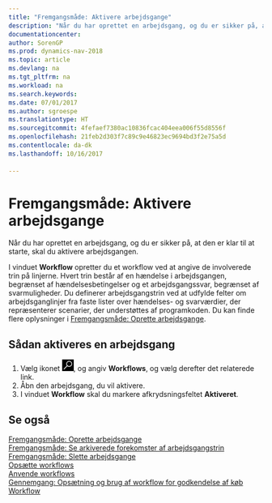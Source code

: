 ```yaml
---
title: "Fremgangsmåde: Aktivere arbejdsgange"
description: "Når du har oprettet en arbejdsgang, og du er sikker på, at den er klar til at starte, skal du aktivere arbejdsgangen."
documentationcenter: 
author: SorenGP
ms.prod: dynamics-nav-2018
ms.topic: article
ms.devlang: na
ms.tgt_pltfrm: na
ms.workload: na
ms.search.keywords: 
ms.date: 07/01/2017
ms.author: sgroespe
ms.translationtype: HT
ms.sourcegitcommit: 4fefaef7380ac10836fcac404eea006f55d8556f
ms.openlocfilehash: 21feb2d303f7c89c9e46823ec9694bd3f2e75a5d
ms.contentlocale: da-dk
ms.lasthandoff: 10/16/2017

---
```

# <a name="how-to-enable-workflows"></a>Fremgangsmåde: Aktivere arbejdsgange
Når du har oprettet en arbejdsgang, og du er sikker på, at den er klar til at starte, skal du aktivere arbejdsgangen.  

 I vinduet **Workflow** opretter du et workflow ved at angive de involverede trin på linjerne. Hvert trin består af en hændelse i arbejdsgangen, begrænset af hændelsesbetingelser og et arbejdsgangssvar, begrænset af svarmuligheder. Du definerer arbejdsgangstrin ved at udfylde felter om arbejdsganglinjer fra faste lister over hændelses- og svarværdier, der repræsenterer scenarier, der understøttes af programkoden. Du kan finde flere oplysninger i [Fremgangsmåde: Oprette arbejdsgange](across-how-to-create-workflows.md).  

## <a name="to-enable-a-workflow"></a>Sådan aktiveres en arbejdsgang  
1.  Vælg ikonet ![Søg efter side eller rapport](media/ui-search/search_small.png "Ikonet Søg efter side eller rapport"), og angiv **Workflows**, og vælg derefter det relaterede link.  
2.  Åbn den arbejdsgang, du vil aktivere.  
3.  I vinduet **Workflow** skal du markere afkrydsningsfeltet **Aktiveret**.  

## <a name="see-also"></a>Se også  
 [Fremgangsmåde: Oprette arbejdsgange](across-how-to-create-workflows.md)   
 [Fremgangsmåde: Se arkiverede forekomster af arbejdsgangstrin](across-how-to-view-archived-workflow-step-instances.md)   
 [Fremgangsmåde: Slette arbejdsgange](across-how-to-delete-workflows.md)   
 [Opsætte workflows](across-set-up-workflows.md)   
 [Anvende workflows](across-use-workflows.md)   
 [Gennemgang: Opsætning og brug af workflow for godkendelse af køb](walkthrough-setting-up-and-using-a-purchase-approval-workflow.md)   
 [Workflow](across-workflow.md)   

